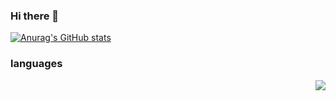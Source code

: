### Hi there 👋

<!--
**Colin-coder/Colin-coder** is a ✨ _special_ ✨ repository because its `README.md` (this file) appears on your GitHub profile.

Here are some ideas to get you started:

- 🔭 I’m currently working on ...
- 🌱 I’m currently learning ...
- 👯 I’m looking to collaborate on ...
- 🤔 I’m looking for help with ...
- 💬 Ask me about ...
- 📫 How to reach me: ...
- 😄 Pronouns: ...
- ⚡ Fun fact: ...

[![Top Langs](https://github-readme-stats.vercel.app/api/top-langs/?username=Colin-coder&layout=compact)](https://github.com/anuraghazra/github-readme-stats)
-->

[![Anurag's GitHub stats](https://github-readme-stats.vercel.app/api?username=Colin-coder)](https://github.com/anuraghazra/github-readme-stats)

### languages
<img align="right" src="https://github-readme-stats.vercel.app/api?username=dunwu&show_icons=true&icon_color=805AD5&text_color=718096&bg_color=ffffff&hide_title=true" />
